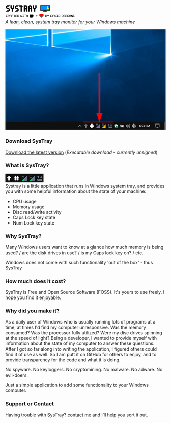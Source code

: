 ![SysTray logo](assets/systray.png)<br>
![Crafted by](assets/craftedby.png)<br>
*A lean, clean, system tray monitor for your Windows machine*

![Systray In Taskbar](assets/Desktop-00.png)

### Download SysTray
[Download the latest version](https://github.com/david-osborne/SysTray/releases/tag/v0.1-beta)  (*Executable download - currently unsigned*)

### What is SysTray?
![SysTray Animated](assets/SysTray.gif)<br>
Systray is a little application that runs in Windows system tray, and provides you with some helpful information about the state of your machine:
- CPU usage
- Memory usage
- Disc read/write activity
- Caps Lock key state
- Num Lock key state

### Why SysTray?
Many Windows users want to know at a glance how much memory is being used? / are the disk drives in use? / is my Caps lock key on? / etc.

Windows does not come with such functionality 'out of the box' - thus SysTray

### How much does it cost?
SysTray is Free and Open Source Software (FOSS).  It's yours to use freely.  I hope you find it enjoyable.

### Why did you make it?
As a daily user of Windows who is usually running lots of programs at a time, at times I'd find my computer unresponsive.  Was the memory consumed?  Was the processor fully utilized?  Were my disc drives spinning at the speed of light?  Being a developer, I wanted to provide myself with information about the state of my computer to answer these questions.  After I got so far along into writing the application, I figured others could find it of use as well.  So I am putt it on GitHub for others to enjoy, and to provide transparency for the code and what it is doing.

No spyware.  No keyloggers.  No cryptomining.  No malware.  No adware.  No evil-doers.

Just a simple application to add some functionality to your Windows computer.

### Support or Contact

Having trouble with SysTray? [contact me](mailto://systray@outlook.com) and I’ll help you sort it out.
